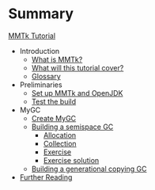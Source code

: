 # Summary

[MMTk Tutorial](./prefix.md)

- Introduction
    - [What is MMTk?](./intro/what_is_mmtk.md)
    - [What will this tutorial cover?](./intro/what_will_this_tutorial_cover.md)
    - [Glossary](./intro/glossary.md)
- Preliminaries
    - [Set up MMTk and OpenJDK](./preliminaries/set_up.md)
    - [Test the build](./preliminaries/test.md)
- MyGC
    - [Create MyGC](./mygc/create.md)
    - [Building a semispace GC](./mygc/ss/prefix.md)
        - [Allocation](./mygc/ss/alloc.md)
        - [Collection](./mygc/ss/collection.md)
        - [Exercise](./mygc/ss/exercise.md)
        - [Exercise solution](./mygc/ss/exercise_solution.md)
    - [Building a generational copying GC](./mygc/gencopy.md)
- [Further Reading](./further_reading.md)
